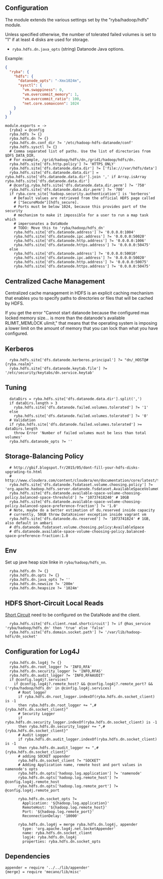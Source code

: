 
## Configuration

The module extends the various settings set by the "ryba/hadoop/hdfs" module.

Unless specified otherwise, the number of tolerated failed volumes is set to "1"
if at least 4 disks are used for storage.

*   `ryba.hdfs.dn.java_opts` (string)
    Datanode Java options.

Example:

```json
{
  "ryba": {
    "hdfs": {
      "datanode_opts": "-Xmx1024m",
      "sysctl": {
        "vm.swappiness": 0,
        "vm.overcommit_memory": 1,
        "vm.overcommit_ratio": 100,
        "net.core.somaxconn": 1024
    }
  }
}
```

    module.exports = ->
      {ryba} = @config
      ryba.hdfs ?= {}
      ryba.hdfs.dn ?= {}
      ryba.hdfs.dn.conf_dir ?= '/etc/hadoop-hdfs-datanode/conf'
      ryba.hdfs.sysctl ?= {}
      # Comma separated list of paths. Use the list of directories from $DFS_DATA_DIR.
      # For example, /grid/hadoop/hdfs/dn,/grid1/hadoop/hdfs/dn.
      ryba.hdfs.site['dfs.http.policy'] ?= 'HTTPS_ONLY'
      ryba.hdfs.site['dfs.datanode.data.dir'] ?= ['file:///var/hdfs/data']
      ryba.hdfs.site['dfs.datanode.data.dir'] = ryba.hdfs.site['dfs.datanode.data.dir'].join ',' if Array.isArray ryba.hdfs.site['dfs.datanode.data.dir']
      # @config.ryba.hdfs.site['dfs.datanode.data.dir.perm'] ?= '750'
      ryba.hdfs.site['dfs.datanode.data.dir.perm'] ?= '700'
      if ryba.core_site['hadoop.security.authentication'] is 'kerberos'
        # Default values are retrieved from the official HDFS page called
        # ["SecureMode"][hdfs_secure].
        # Ports must be below 1024, because this provides part of the security
        # mechanism to make it impossible for a user to run a map task which
        # impersonates a DataNode
        # TODO: Move this to 'ryba/hadoop/hdfs_dn'
        ryba.hdfs.site['dfs.datanode.address'] ?= '0.0.0.0:1004'
        ryba.hdfs.site['dfs.datanode.ipc.address'] ?= '0.0.0.0:50020'
        ryba.hdfs.site['dfs.datanode.http.address'] ?= '0.0.0.0:1006'
        ryba.hdfs.site['dfs.datanode.https.address'] ?= '0.0.0.0:50475'
      else
        ryba.hdfs.site['dfs.datanode.address'] ?= '0.0.0.0:50010'
        ryba.hdfs.site['dfs.datanode.ipc.address'] ?= '0.0.0.0:50020'
        ryba.hdfs.site['dfs.datanode.http.address'] ?= '0.0.0.0:50075'
        ryba.hdfs.site['dfs.datanode.https.address'] ?= '0.0.0.0:50475'

## Centralized Cache Management

Centralized cache management in HDFS is an explicit caching mechanism that enables you to specify paths to directories or files that will be cached by HDFS.

If you get the error "Cannot start datanode because the configured max locked 
memory size... is more than the datanode's available RLIMIT_MEMLOCK ulimit," 
that means that the operating system is imposing a lower limit on the amount of 
memory that you can lock than what you have configured.

## Kerberos

      ryba.hdfs.site['dfs.datanode.kerberos.principal'] ?= "dn/_HOST@#{ryba.realm}"
      ryba.hdfs.site['dfs.datanode.keytab.file'] ?= '/etc/security/keytabs/dn.service.keytab'

## Tuning

      dataDirs = ryba.hdfs.site['dfs.datanode.data.dir'].split(',')
      if dataDirs.length > 3
        ryba.hdfs.site['dfs.datanode.failed.volumes.tolerated'] ?= '1'
      else
        ryba.hdfs.site['dfs.datanode.failed.volumes.tolerated'] ?= '0'
      # Validation
      if ryba.hdfs.site['dfs.datanode.failed.volumes.tolerated'] >= dataDirs.length
        throw Error 'Number of failed volumes must be less than total volumes'
      ryba.hdfs.datanode_opts ?= ''

## Storage-Balancing Policy

      # http://gbif.blogspot.fr/2015/05/dont-fill-your-hdfs-disks-upgrading-to.html
      # http://www.cloudera.com/content/cloudera/en/documentation/core/latest/topics/admin_dn_storage_balancing.html
      ryba.hdfs.site['dfs.datanode.fsdataset.volume.choosing.policy'] ?= 'org.apache.hadoop.hdfs.server.datanode.fsdataset.AvailableSpaceVolumeChoosingPolicy'
      ryba.hdfs.site['dfs.datanode.available-space-volume-choosing-policy.balanced-space-threshold'] ?= '10737418240' # 10GB
      ryba.hdfs.site['dfs.datanode.available-space-volume-choosing-policy.balanced-space-preference-fraction'] ?= '1.0'
      # Note, maybe do a better estimation of du.reserved inside capacity
      # currently, 50GB throw DataXceiver exception inside vagrant vm
      ryba.hdfs.site['dfs.datanode.du.reserved'] ?= '1073741824' # 1GB, also default in ambari
      # dfs.datanode.fsdataset.volume.choosing.policy:AvailableSpace 
      # dfs.datanode.available-space-volume-choosing-policy.balanced-space-preference-fraction:1.0

## Env

Set up jave heap size linke in `ryba/hadoop/hdfs_nn`.

      ryba.hdfs.dn ?= {}
      ryba.hdfs.dn.opts ?= {}
      ryba.hdfs.dn.java_opts ?= ''
      ryba.hdfs.dn.newsize ?= '200m'
      ryba.hdfs.dn.heapsize ?= '1024m'

## HDFS Short-Circuit Local Reads

[Short Circuit] need to be configured on the DataNode and the client.

[Short Circuit]: https://hadoop.apache.org/docs/r2.4.1/hadoop-project-dist/hadoop-hdfs/ShortCircuitLocalReads.html

      ryba.hdfs.site['dfs.client.read.shortcircuit'] ?= if @has_service 'ryba/hadoop/hdfs_dn' then 'true' else 'false'
      ryba.hdfs.site['dfs.domain.socket.path'] ?= '/var/lib/hadoop-hdfs/dn_socket'

## Configuration for Log4J

      ryba.hdfs.dn.log4j ?= {}
      ryba.hdfs.dn.root_logger ?= 'INFO,RFA'
      ryba.hdfs.dn.security_logger ?= 'INFO,RFAS'
      ryba.hdfs.dn.audit_logger ?= 'INFO,RFAAUDIT'
      if @config.log4j?.services?
        if @config.log4j?.remote_host? && @config.log4j?.remote_port? && ('ryba/hadoop/hdfs_dn' in @config.log4j.services)
          # Root logger
          if ryba.hdfs.dn.root_logger.indexOf(ryba.hdfs.dn.socket_client) is -1
          then ryba.hdfs.dn.root_logger += ",#{ryba.hdfs.dn.socket_client}"
          # Security Logger
          if ryba.hdfs.dn.security_logger.indexOf(ryba.hdfs.dn.socket_client) is -1
          then ryba.hdfs.dn.security_logger += ",#{ryba.hdfs.dn.socket_client}"
          # Audit Logger
          if ryba.hdfs.dn.audit_logger.indexOf(ryba.hdfs.dn.socket_client) is -1
          then ryba.hdfs.dn.audit_logger += ",#{ryba.hdfs.dn.socket_client}"
          # adding SOCKET appender
          ryba.hdfs.dn.socket_client ?= "SOCKET"
          # Adding Application name, remote host and port values in namenode's opts
          ryba.hdfs.dn.opts['hadoop.log.application'] ?= 'namenode'
          ryba.hdfs.dn.opts['hadoop.log.remote_host'] ?= @config.log4j.remote_host
          ryba.hdfs.dn.opts['hadoop.log.remote_port'] ?= @config.log4j.remote_port

          ryba.hdfs.dn.socket_opts ?=
            Application: '${hadoop.log.application}'
            RemoteHost: '${hadoop.log.remote_host}'
            Port: '${hadoop.log.remote_port}'
            ReconnectionDelay: '10000'

          ryba.hdfs.dn.log4j = merge ryba.hdfs.dn.log4j, appender
            type: 'org.apache.log4j.net.SocketAppender'
            name: ryba.hdfs.dn.socket_client
            logj4: ryba.hdfs.dn.log4j
            properties: ryba.hdfs.dn.socket_opts

## Dependencies

    appender = require '../../lib/appender'
    {merge} = require 'mecano/lib/misc'
